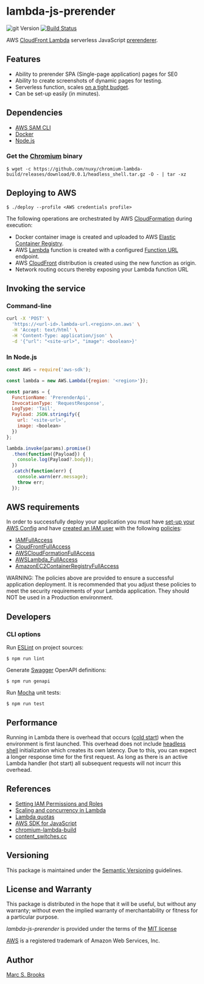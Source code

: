 # lambda-js-prerender

![git Version](https://img.shields.io/github/package-json/v/nuxy/lambda-js-prerender?style=flat-square&svg=true&label=git+package) [![Build Status](https://api.travis-ci.com/nuxy/lambda-js-prerender.svg?branch=master)](https://app.travis-ci.com/github/nuxy/lambda-js-prerender)

AWS [CloudFront Lambda](https://docs.aws.amazon.com/lambda/latest/dg/welcome.html) serverless JavaScript [prerenderer](https://github.com/prerender/prerender).

## Features

- Ability to prerender SPA (Single-page application) pages for SE0
- Ability to create screenshots of dynamic pages for testing.
- Serverless function, scales [on a tight budget](https://s3.amazonaws.com/lambda-tools/pricing-calculator.html).
- Can be set-up easily (in minutes).

## Dependencies

- [AWS SAM CLI](https://docs.aws.amazon.com/serverless-application-model/latest/developerguide/serverless-sam-cli-install.html)
- [Docker](https://www.docker.com/get-started)
- [Node.js](https://nodejs.org)

### Get the [Chromium](https://opensource.google/projects/chromium) binary

    $ wget -c https://github.com/nuxy/chromium-lambda-build/releases/download/0.0.1/headless_shell.tar.gz -O - | tar -xz

## Deploying to AWS

    $ ./deploy --profile <AWS credentials profile>

The following operations are orchestrated by AWS [CloudFormation](https://docs.aws.amazon.com/AWSCloudFormation/latest/UserGuide/Welcome.html) during execution:

- Docker container image is created and uploaded to AWS [Elastic Container Registry](https://docs.aws.amazon.com/AmazonECR/latest/userguide/what-is-ecr.html).
- AWS [Lambda](https://docs.aws.amazon.com/lambda/latest/dg/welcome.html) function is created with a configured [Function URL](https://docs.aws.amazon.com/lambda/latest/dg/lambda-urls.html) endpoint.
- AWS [CloudFront](https://docs.aws.amazon.com/AmazonCloudFront/latest/DeveloperGuide/Introduction.html) distribution is created using the new function as origin.
- Network routing occurs thereby exposing your Lambda function URL

## Invoking the service

### Command-line

```sh
curl -X 'POST' \
  'https://<url-id>.lambda-url.<region>.on.aws' \
  -H 'Accept: text/html' \
  -H 'Content-Type: application/json' \
  -d '{"url": "<site-url>", "image": <boolean>}'
```

### In Node.js

```js
const AWS = require('aws-sdk');

const lambda = new AWS.Lambda({region: '<region>'});

const params = {
  FunctionName: 'PrerenderApi',
  InvocationType: 'RequestResponse',
  LogType: 'Tail',
  Payload: JSON.stringify({
    url: '<site-url>',
    image: <boolean>
  })
};

lambda.invoke(params).promise()
  .then(function({Payload}) {
    console.log(Payload?.body));
  })
  .catch(function(err) {
    console.warn(err.message);
    throw err;
  });
```

## AWS requirements

In order to successfully deploy your application you must have [set-up your AWS Config](https://docs.aws.amazon.com/config/latest/developerguide/gs-cli.html) and have [created an IAM user](https://docs.aws.amazon.com/IAM/latest/UserGuide/id_users_create.html) with the following [policies](https://docs.aws.amazon.com/IAM/latest/UserGuide/access_policies_manage.html):

- [IAMFullAccess](https://console.aws.amazon.com/iam/home#/policies/arn%3Aaws%3Aiam%3A%3Aaws%3Apolicy%2FIAMFullAccess)
- [CloudFrontFullAccess](https://console.aws.amazon.com/iam/home#/policies/arn%3Aaws%3Aiam%3A%3Aaws%3Apolicy%2FCloudFrontFullAccess)
- [AWSCloudFormationFullAccess](https://console.aws.amazon.com/iam/home#/policies/arn%3Aaws%3Aiam%3A%3Aaws%3Apolicy%2FAWSCloudFormationFullAccess)
- [AWSLambda_FullAccess](https://console.aws.amazon.com/iam/home#/policies/arn%3Aaws%3Aiam%3A%3Aaws%3Apolicy%2FAWSLambda_FullAccess)
- [AmazonEC2ContainerRegistryFullAccess](https://us-east-1.console.aws.amazon.com/iam/home#/policies/arn:aws:iam::aws:policy/AmazonEC2ContainerRegistryFullAccess)

WARNING: The policies above are provided to ensure a successful application deployment.  It is recommended that you adjust these policies to meet the security requirements of your Lambda application.  They should NOT be used in a Production environment.

## Developers

### CLI options

Run [ESLint](https://eslint.org/) on project sources:

    $ npm run lint

Generate [Swagger](https://swagger.io) OpenAPI definitions:

    $ npm run genapi

Run [Mocha](https://mochajs.org) unit tests:

    $ npm run test

## Performance

Running in Lambda there is overhead that occurs ([cold start](https://docs.aws.amazon.com/lambda/latest/operatorguide/execution-environments.html)) when the environment is first launched.  This overhead does not include [headless shell](https://github.com/nuxy/chromium-lambda-build) initialization which creates its own latency.  Due to this, you can expect a longer response time for the first request.  As long as there is an active Lambda handler (hot start) all subsequent requests will not incurr this overhead.

## References

- [Setting IAM Permissions and Roles](https://docs.aws.amazon.com/AmazonCloudFront/latest/DeveloperGuide/lambda-edge-permissions.html)
- [Scaling and concurrency in Lambda](https://docs.aws.amazon.com/lambda/latest/operatorguide/scaling-concurrency.html)
- [Lambda quotas](https://docs.aws.amazon.com/lambda/latest/dg/gettingstarted-limits.html)
- [AWS SDK for JavaScript](https://docs.aws.amazon.com/AWSJavaScriptSDK/latest/index.html)
- [chromium-lambda-build](https://github.com/nuxy/chromium-lambda-build)
- [content_switches.cc](https://source.chromium.org/chromium/chromium/src/+/main:content/public/common/content_switches.cc?q=kDisableGpu&ss=chromium)

## Versioning

This package is maintained under the [Semantic Versioning](https://semver.org) guidelines.

## License and Warranty

This package is distributed in the hope that it will be useful, but without any warranty; without even the implied warranty of merchantability or fitness for a particular purpose.

_lambda-js-prerender_ is provided under the terms of the [MIT license](http://www.opensource.org/licenses/mit-license.php)

[AWS](https://aws.amazon.com) is a registered trademark of Amazon Web Services, Inc.

## Author

[Marc S. Brooks](https://github.com/nuxy)
